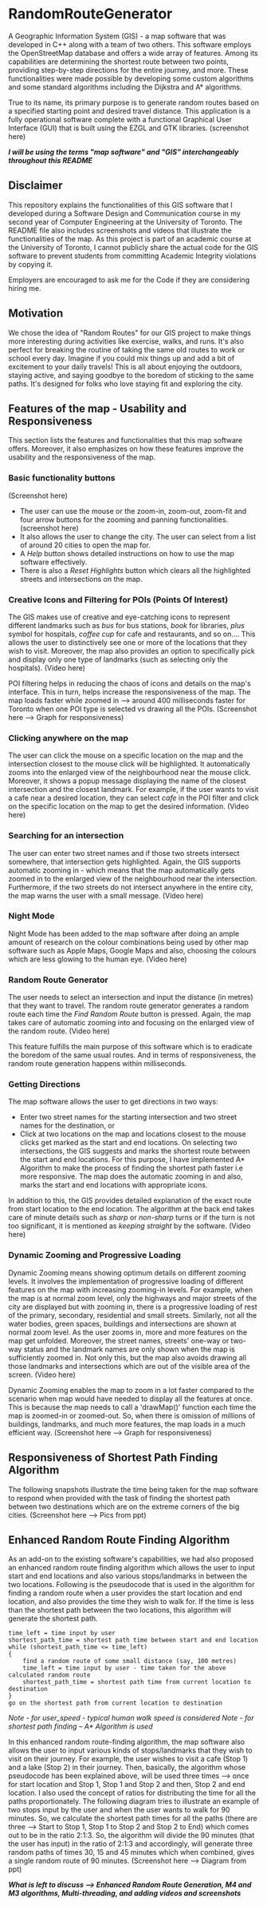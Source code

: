 # RandomRouteGenerator
A Geographic Information System (GIS) - a map software that was developed in C++ along with a team of two others. This software employs the OpenStreetMap database and offers a wide array of features. Among its capabilities are determining the shortest route between two points, providing step-by-step directions for the entire journey, and more. These functionalities were made possible by developing some custom algorithms and some standard algorithms including the Dijkstra and A* algorithms.   

True to its name, its primary purpose is to generate random routes based on a specified starting point and desired travel distance. This application is a fully operational software complete with a functional Graphical User Interface (GUI) that is built using the EZGL and GTK libraries. (screenshot here)

___I will be using the terms "map software" and "GIS" interchangeably throughout this README___

## Disclaimer
This repository explains the functionalities of this GIS software that I developed during a Software Design and Communication course in my second year of Computer Engineering at the University of Toronto. The README file also includes screenshots and videos that illustrate the functionalities of the map. As this project is part of an academic course at the University of Toronto, I cannot publicly share the actual code for the GIS software to prevent students from committing Academic Integrity violations by copying it.   

Employers are encouraged to ask me for the Code if they are considering hiring me.   

## Motivation
We chose the idea of "Random Routes" for our GIS project to make things more interesting during activities like exercise, walks, and runs. It's also perfect for breaking the routine of taking the same old routes to work or school every day. Imagine if you could mix things up and add a bit of excitement to your daily travels! This is all about enjoying the outdoors, staying active, and saying goodbye to the boredom of sticking to the same paths. It's designed for folks who love staying fit and exploring the city.  

## Features of the map - Usability and Responsiveness
This section lists the features and functionalities that this map software offers. Moreover, it also emphasizes on how these features improve the usability and the responsiveness of the map.

### Basic functionality buttons
(Screenshot here)
* The user can use the mouse or the zoom-in, zoom-out, zoom-fit and four arrow buttons for the zooming and panning functionalities. (screenshot here)
* It also allows the user to change the city. The user can select from a list of around 20 cities to open the map for.
* A _Help_ button shows detailed instructions on how to use the map software effectively.
* There is also a _Reset Highlights_ button which clears all the highlighted streets and intersections on the map.

### Creative Icons and Filtering for POIs (Points Of Interest)
The GIS makes use of creative and eye-catching icons to represent different landmarks such as _bus_ for bus stations, _book_ for libraries, _plus_ symbol for hospitals, _coffee cup_ for cafe and restaurants, and so on.... This allows the user to distinctively see one or more of the locations that they wish to visit. Moreover, the map also provides an option to specifically pick and display only one type of landmarks (such as selecting only the hospitals). (Video here)   

   
POI filtering helps in reducing the chaos of icons and details on the map's interface. This in turn, helps increase the responsiveness of the map. The map loads faster while zoomed in --> around 400 milliseconds faster for Toronto when one POI type is selected vs drawing all the POIs. (Screenshot here --> Graph for responsiveness)

### Clicking anywhere on the map
The user can click the mouse on a specific location on the map and the intersection closest to the mouse click will be highlighted. It automatically zooms into the enlarged view of the neighbourhood near the mouse click. Moreover, it shows a popup message displaying the name of the closest intersection and the closest landmark. For example, if the user wants to visit a cafe near a desired location, they can select _cafe_ in the POI filter and click on the specific location on the map to get the desired information. (Video here)

### Searching for an intersection
The user can enter two street names and if those two streets intersect somewhere, that intersection gets highlighted. Again, the GIS supports automatic zooming in - which means that the map automatically gets zoomed in to the enlarged view of the neighbourhood near the intersection. Furthermore, if the two streets do not intersect anywhere in the entire city, the map warns the user with a small message. (Video here)

### Night Mode
Night Mode has been added to the map software after doing an ample amount of research on the colour combinations being used by other map software such as Apple Maps, Google Maps and also, choosing the colours which are less glowing to the human eye. (Video here)

### Random Route Generator
The user needs to select an intersection and input the distance (in metres) that they want to travel. The random route generator generates a random route each time the _Find Random Route_ button is pressed. Again, the map takes care of automatic zooming into and focusing on the enlarged view of the random route. (Video here)   

   
This feature fulfills the main purpose of this software which is to eradicate the boredom of the same usual routes. And in terms of responsiveness, the random route generation happens within milliseconds.

### Getting Directions
The map software allows the user to get directions in two ways:
* Enter two street names for the starting intersection and two street names for the destination, or
* Click at two locations on the map and locations closest to the mouse clicks get marked as the start and end locations.
On selecting two intersections, the GIS suggests and marks the shortest route between the start and end locations. For this purpose, I have implemented A* Algorithm to make the process of finding the shortest path faster i.e more responsive. The map does the automatic zooming in and also, marks the start and end locations with appropriate icons.

In addition to this, the GIS provides detailed explanation of the exact route from start location to the end location. The algorithm at the back end takes care of minute details such as _sharp_ or _non-sharp_ turns or if the turn is not too significant, it is mentioned as _keeping straight_ by the software. (Video here)

### Dynamic Zooming and Progressive Loading
Dynamic Zooming means showing optimum details on different zooming levels. It involves the implementation of progressive loading of different features on the map with increasing zooming-in levels. For example, when the map is at normal zoom level, only the highways and major streets of the city are displayed but with zooming in, there is a progressive loading of rest of the primary, secondary, residential and small streets. Similarly, not all the water bodies, green spaces, buildings and intersections are shown at normal zoom level. As the user zooms in, more and more features on the map get unfolded. Moreover, the street names, streets' one-way or two-way status and the landmark names are only shown when the map is sufficiently zoomed in. Not only this, but the map also avoids drawing all those landmarks and intersections which are out of the visible area of the screen. (Video here)     

    
Dynamic Zooming enables the map to zoom in a lot faster compared to the scenario when map would have needed to display all the features at once. This is because the map needs to call a 'drawMap()' function each time the map is zoomed-in or zoomed-out. So, when there is omission of millions of buildings, landmarks, and much more features, the map loads in a much efficient way. (Screenshot here --> Graph for responsiveness)   

## Responsiveness of Shortest Path Finding Algorithm
The following snapshots illustrate the time being taken for the map software to respond when provided with the task of finding the shortest path between two destinations which are on the extreme corners of the big cities. (Screenshot here --> Pics from ppt)  



## Enhanced Random Route Finding Algorithm   
As an add-on to the existing software's capabilities, we had also proposed an enhanced random route finding algorithm which allows the user to input start and end locations and also various stops/landmarks in between the two locations. Following is the pseudocode that is used in the algorithm for finding a random route when a user provides the start location and end location, and also provides the time they wish to walk for. If the time is less than the shortest path between the two locations, this algorithm will generate the shortest path.
```
time_left = time input by user
shortest_path_time = shortest path time between start and end location   
while (shortest_path_time <= time_left)   
{   
	find a random route of some small distance (say, 100 metres)
	time_left = time input by user - time taken for the above calculated random route
	shortest_path_time = shortest path time from current location to destination
}
go on the shortest path from current location to destination
```
_Note - for user_speed - typical human walk speed is considered_
_Note - for shortest path finding – A* Algorithm is used_

In this enhanced random route-finding algorithm, the map software also allows the user to input various kinds of stops/landmarks that they wish to visit on their journey. For example, the user wishes to visit a cafe (Stop 1) and a lake (Stop 2) in their journey. Then, basically, the algorithm whose pseudocode has been explained above, will be used three times --> once for start location and Stop 1, Stop 1 and Stop 2 and then, Stop 2 and end location. I also used the concept of ratios for distributing the time for all the paths proportionately. The following diagram tries to illustrate an example of two stops input by the user and when the user wants to walk for 90 minutes. So, we calculate the shortest path times for all the paths (there are three --> Start to Stop 1, Stop 1 to Stop 2 and Stop 2 to End) which comes out to be in the ratio 2:1:3. So, the algorithm will divide the 90 minutes (that the user has input) in the ratio of 2:1:3 and accordingly, will generate three random paths of times 30, 15 and 45 minutes which when combined, gives a single random route of 90 minutes. (Screenshot here --> Diagram from ppt)   



___What is left to discuss --> Enhanced Random Route Generation, M4 and M3 algorithms, Multi-threading, and adding videos and screenshots___

